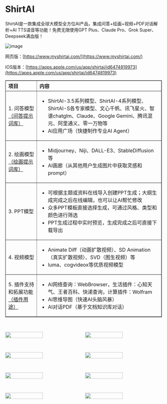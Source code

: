 # ShirtAI

ShirtAI是一款集成全球大模型全方位AI产品，集成问答+绘画+视频+PDF对话解析+AI TTS语音等功能！免费无限使用GPT Plus、Claude Pro、Grok Super、Deepseek满血版！

![image](https://github.com/user-attachments/assets/65a7a392-7bb2-45d2-b848-818335ccc429)


网页版：[https://www.myshirtai.com/](https://www.myshirtai.com/)

IOS版本：[https://apps.apple.com/us/app/shirtai/id6474819973](https://apps.apple.com/us/app/shirtai/id6474819973)


<table border="1" cellspacing="0" cellpadding="10" style="border-collapse: collapse; width: 100%;">
  <tr>
    <th style="text-align: left; width: 20%;">项目</th>
    <th style="text-align: left;">内容</th>
  </tr>
  <tr>
    <td style="text-align: left;">1. 问答模型 <a href="https://prompt.blueshirtmap.com/" target="_blank">（问答提示词库）</a></td>
    <td style="text-align: left;">
      <ul>
        <li>ShirtAI-3.5系列模型、ShirtAI-4系列模型、ShirtAI-S各专家模型、文心千帆、讯飞星火、智谱chatglm、Claude、Google Gemini、腾讯混元、阿里通义、零一万物等</li>
        <li>AI应用广场（快捷制作专业AI Agent）</li>
      </ul>
    </td>
  </tr>
  <tr>
    <td style="text-align: left;">2. 绘画模型 <a href="https://draw.blueshirtmap.com/" target="_blank">（绘画提示词库）</a></td>
    <td style="text-align: left;">
      <ul>
        <li>Midjourney、Niji、DALL-E3、StableDiffusion等</li>
        <li>AI画廊（从其他用户生成图片中获取灵感和prompt）</li>
      </ul>
    </td>
  </tr>
  <tr>
    <td style="text-align: left;">3. PPT模型</td>
    <td style="text-align: left;">
      <ul>
        <li>可根据主题或资料在线导入创建PPT生成；大纲生成完成之后在线编辑，也可以让AI帮忙修改</li>
        <li>众多PPT模板直接选择生成，可通过风格、类型和颜色进行筛选</li>
        <li>PPT生成过程中实时预览，生成完成之后可直接下载导出</li>
      </ul>
    </td>
  </tr>
  <tr>
    <td style="text-align: left;">4. 视频模型</td>
    <td style="text-align: left;">
      <ul>
        <li>Animate Diff（动画扩散视频）、SD Animation（真实扩散视频）、SVD（图生视频）等</li>
        <li>luma、cogvideox等优质视频模型</li>
      </ul>
    </td>
  </tr>
  <tr>
    <td style="text-align: left;">5. 插件支持和拓展功能 <a href="https://docs.blueshirttools.com/qi-ta/cha-jian-jie-shao" target="_blank">（插件用途）</a></td>
    <td style="text-align: left;">
      <ul>
        <li>AI网络查询：WebBrowser，生活插件：心知天气、王者百科、快递查询，计算插件：Wolfram</li>
        <li>AI思维导图（快速AI头脑风暴）</li>
        <li>AI对话PDF（基于文档知识库对话）</li>
      </ul>
    </td>
  </tr>
</table>

<p><br></p>

<p style="display: flex; flex-wrap: wrap; justify-content: space-between;">
  <img src="https://www.myshirtai.com/wp-content/uploads/2024/07/绘画功能.png" alt="" style="width: 49%; height: auto;">
  <img src="https://www.myshirtai.com/wp-content/uploads/2024/08/ppt1.png" alt="" style="width: 49%; height: auto;">
</p>

<p><br></p>

<p style="display: flex; flex-wrap: wrap; justify-content: space-between;">
  <img src="https://www.myshirtai.com/wp-content/uploads/2024/08/ppt2.png" alt="" style="width: 49%; height: auto;">
  <img src="https://www.myshirtai.com/wp-content/uploads/2024/05/官网头图压缩.jpg" alt="" style="width: 49%; height: auto;">
</p>

<p><br></p>

<p style="display: flex; flex-wrap: wrap; justify-content: space-between;">
  <img src="https://www.myshirtai.com/wp-content/uploads/2024/05/suno.jpg" alt="" style="width: 49%; height: auto;">
  <img src="https://www.myshirtai.com/wp-content/uploads/2024/05/图生视频压缩.png" alt="" style="width: 49%; height: auto;">
</p>

<p><br></p>

<p style="display: flex; flex-wrap: wrap; justify-content: space-between;">
  <img src="https://www.myshirtai.com/wp-content/uploads/2024/05/基础功能4压缩.png" alt="" style="width: 49%; height: auto;">
  <img src="https://www.myshirtai.com/wp-content/uploads/2024/12/思维导图.jpg" alt="" style="width: 49%; height: auto;">
</p>



